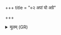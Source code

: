 +++
title = "०२ अपां यो अग्रे"

+++
<details><summary>मूलम् (GR)</summary>

अपां यो अग्रे प्रतिमा बभूव  
प्रभूः सर्वस्मै पृथिवीव देवी । +++(Bhatt. pṛthivī ca)+++  
पिता वत्सानां पतिर् अघ्न्यानां  
साहस्रे पोषे अपि नः कृणोतु ॥
</details>